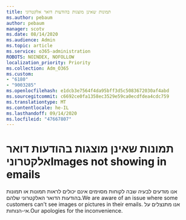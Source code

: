 ```yaml
---
title: תמונות שאינן מוצגות בהודעות דואר אלקטרוני
ms.author: pebaum
author: pebaum
manager: scotv
ms.date: 08/14/2020
ms.audience: Admin
ms.topic: article
ms.service: o365-administration
ROBOTS: NOINDEX, NOFOLLOW
localization_priority: Priority
ms.collection: Adm_O365
ms.custom:
- "6180"
- "9003285"
ms.openlocfilehash: e1dcb3e7564f4da95bff3d5c5083672030af4abd
ms.sourcegitcommit: c6692ce0fa1358ec3529e59ca0ecdfdea4cdc759
ms.translationtype: MT
ms.contentlocale: he-IL
ms.lasthandoff: 09/14/2020
ms.locfileid: "47667807"
---
```

# <a name="images-not-showing-in-emails"></a><span data-ttu-id="88593-102">תמונות שאינן מוצגות בהודעות דואר אלקטרוני</span><span class="sxs-lookup"><span data-stu-id="88593-102">Images not showing in emails</span></span>

<span data-ttu-id="88593-103">אנו מודעים לבעיה שבה לקוחות מסוימים אינם יכולים לראות תמונות או תמונות בהודעות הדואר האלקטרוני שלהם.</span><span class="sxs-lookup"><span data-stu-id="88593-103">We are aware of an issue where some customers can't see images or pictures in their emails.</span></span> <span data-ttu-id="88593-104">אנו מתנצלים על אי-הנוחות.</span><span class="sxs-lookup"><span data-stu-id="88593-104">Our apologies for the inconvenience.</span></span>